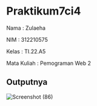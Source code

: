 # Praktikum7ci4
Nama : Zulaeha

NIM : 312210575

Kelas : TI.22.A5

Mata Kuliah : Pemograman Web 2

## Outputnya
![Screenshot (86)](https://github.com/zulaeha168/Praktikum7ci4/assets/130324650/5e892ecb-6610-4431-a388-874a8a36ccd1)
